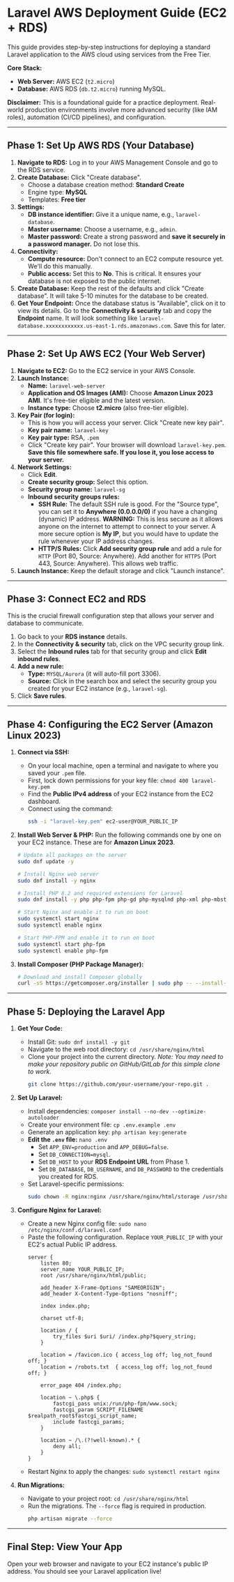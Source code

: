 # Laravel AWS Deployment Guide (EC2 + RDS)

This guide provides step-by-step instructions for deploying a standard Laravel application to the AWS cloud using services from the Free Tier.

**Core Stack:**
*   **Web Server:** AWS EC2 (`t2.micro`)
*   **Database:** AWS RDS (`db.t2.micro`) running MySQL.

**Disclaimer:** This is a foundational guide for a practice deployment. Real-world production environments involve more advanced security (like IAM roles), automation (CI/CD pipelines), and configuration.

---

## Phase 1: Set Up AWS RDS (Your Database)

1.  **Navigate to RDS:** Log in to your AWS Management Console and go to the RDS service.
2.  **Create Database:** Click "Create database".
    *   Choose a database creation method: **Standard Create**
    *   Engine type: **MySQL**
    *   Templates: **Free tier**
3.  **Settings:**
    *   **DB instance identifier:** Give it a unique name, e.g., `laravel-database`.
    *   **Master username:** Choose a username, e.g., `admin`.
    *   **Master password:** Create a strong password and **save it securely in a password manager.** Do not lose this.
4.  **Connectivity:**
    *   **Compute resource:** Don't connect to an EC2 compute resource yet. We'll do this manually.
    *   **Public access:** Set this to **No**. This is critical. It ensures your database is not exposed to the public internet.
5.  **Create Database:** Keep the rest of the defaults and click "Create database". It will take 5-10 minutes for the database to be created.
6.  **Get Your Endpoint:** Once the database status is "Available", click on it to view its details. Go to the **Connectivity & security** tab and copy the **Endpoint** name. It will look something like `laravel-database.xxxxxxxxxxxx.us-east-1.rds.amazonaws.com`. Save this for later.

---

## Phase 2: Set Up AWS EC2 (Your Web Server)

1.  **Navigate to EC2:** Go to the EC2 service in your AWS Console.
2.  **Launch Instance:**
    *   **Name:** `laravel-web-server`
    *   **Application and OS Images (AMI):** Choose **Amazon Linux 2023 AMI**. It's free-tier eligible and the latest version.
    *   **Instance type:** Choose **t2.micro** (also free-tier eligible).
3.  **Key Pair (for login):**
    *   This is how you will access your server. Click "Create new key pair".
    *   **Key pair name:** `laravel-key`
    *   **Key pair type:** RSA, `.pem`
    *   Click "Create key pair". Your browser will download `laravel-key.pem`. **Save this file somewhere safe. If you lose it, you lose access to your server.**
4.  **Network Settings:**
    *   Click **Edit**.
    *   **Create security group:** Select this option.
    *   **Security group name:** `laravel-sg`
    *   **Inbound security groups rules:**
        *   **SSH Rule:** The default SSH rule is good. For the "Source type", you can set it to **Anywhere (0.0.0.0/0)** if you have a changing (dynamic) IP address. **WARNING:** This is less secure as it allows anyone on the internet to attempt to connect to your server. A more secure option is **My IP**, but you would have to update the rule whenever your IP address changes.
        *   **HTTP/S Rules:** Click **Add security group rule** and add a rule for `HTTP` (Port 80, Source: Anywhere). Add another for `HTTPS` (Port 443, Source: Anywhere). This allows web traffic.
5.  **Launch Instance:** Keep the default storage and click "Launch instance".

---

## Phase 3: Connect EC2 and RDS

This is the crucial firewall configuration step that allows your server and database to communicate.

1.  Go back to your **RDS instance** details.
2.  In the **Connectivity & security** tab, click on the VPC security group link.
3.  Select the **Inbound rules** tab for that security group and click **Edit inbound rules**.
4.  **Add a new rule:**
    *   **Type:** `MYSQL/Aurora` (it will auto-fill port 3306).
    *   **Source:** Click in the search box and select the security group you created for your EC2 instance (e.g., `laravel-sg`).
5.  Click **Save rules**.

---

## Phase 4: Configuring the EC2 Server (Amazon Linux 2023)

1.  **Connect via SSH:**
    *   On your local machine, open a terminal and navigate to where you saved your `.pem` file.
    *   First, lock down permissions for your key file: `chmod 400 laravel-key.pem`
    *   Find the **Public IPv4 address** of your EC2 instance from the EC2 dashboard.
    *   Connect using the command:
        ```bash
        ssh -i "laravel-key.pem" ec2-user@YOUR_PUBLIC_IP
        ```

2.  **Install Web Server & PHP:** Run the following commands one by one on your EC2 instance. These are for **Amazon Linux 2023**.
    ```bash
    # Update all packages on the server
    sudo dnf update -y

    # Install Nginx web server
    sudo dnf install -y nginx

    # Install PHP 8.2 and required extensions for Laravel
    sudo dnf install -y php php-fpm php-gd php-mysqlnd php-xml php-mbstring php-json

    # Start Nginx and enable it to run on boot
    sudo systemctl start nginx
    sudo systemctl enable nginx

    # Start PHP-FPM and enable it to run on boot
    sudo systemctl start php-fpm
    sudo systemctl enable php-fpm
    ```

3.  **Install Composer (PHP Package Manager):**
    ```bash
    # Download and install Composer globally
    curl -sS https://getcomposer.org/installer | sudo php -- --install-dir=/usr/local/bin --filename=composer
    ```

---

## Phase 5: Deploying the Laravel App

1.  **Get Your Code:**
    *   Install Git: `sudo dnf install -y git`
    *   Navigate to the web root directory: `cd /usr/share/nginx/html`
    *   Clone your project into the current directory. *Note: You may need to make your repository public on GitHub/GitLab for this simple clone to work.*
        ```bash
        git clone https://github.com/your-username/your-repo.git .
        ```

2.  **Set Up Laravel:**
    *   Install dependencies: `composer install --no-dev --optimize-autoloader`
    *   Create your environment file: `cp .env.example .env`
    *   Generate an application key: `php artisan key:generate`
    *   **Edit the `.env` file:** `nano .env`
        *   Set `APP_ENV=production` and `APP_DEBUG=false`.
        *   Set `DB_CONNECTION=mysql`.
        *   Set `DB_HOST` to your **RDS Endpoint URL** from Phase 1.
        *   Set `DB_DATABASE`, `DB_USERNAME`, and `DB_PASSWORD` to the credentials you created for RDS.
    *   Set Laravel-specific permissions:
        ```bash
        sudo chown -R nginx:nginx /usr/share/nginx/html/storage /usr/share/nginx/html/bootstrap/cache
        ```

3.  **Configure Nginx for Laravel:**
    *   Create a new Nginx config file: `sudo nano /etc/nginx/conf.d/laravel.conf`
    *   Paste the following configuration. Replace `YOUR_PUBLIC_IP` with your EC2's actual Public IP address.
        ```nginx
        server {
            listen 80;
            server_name YOUR_PUBLIC_IP;
            root /usr/share/nginx/html/public;

            add_header X-Frame-Options "SAMEORIGIN";
            add_header X-Content-Type-Options "nosniff";

            index index.php;

            charset utf-8;

            location / {
                try_files $uri $uri/ /index.php?$query_string;
            }

            location = /favicon.ico { access_log off; log_not_found off; }
            location = /robots.txt  { access_log off; log_not_found off; }

            error_page 404 /index.php;

            location ~ \.php$ {
                fastcgi_pass unix:/run/php-fpm/www.sock;
                fastcgi_param SCRIPT_FILENAME $realpath_root$fastcgi_script_name;
                include fastcgi_params;
            }

            location ~ /\.(?!well-known).* {
                deny all;
            }
        }
        ```
    *   Restart Nginx to apply the changes: `sudo systemctl restart nginx`

4.  **Run Migrations:**
    *   Navigate to your project root: `cd /usr/share/nginx/html`
    *   Run the migrations. The `--force` flag is required in production.
        ```bash
        php artisan migrate --force
        ```

---

## Final Step: View Your App

Open your web browser and navigate to your EC2 instance's public IP address. You should see your Laravel application live!